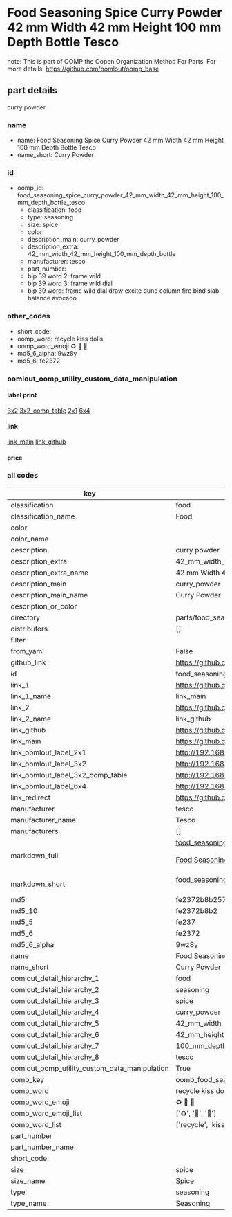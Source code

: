 # Food Seasoning Spice Curry Powder 42 mm Width 42 mm Height 100 mm Depth Bottle Tesco  

note: This is part of OOMP the Oopen Organization Method For Parts. For more details: https://github.com/oomlout/oomp_base

##  part details
  



curry powder



### name
* name: Food Seasoning Spice Curry Powder 42 mm Width 42 mm Height 100 mm Depth Bottle Tesco
* name_short: Curry Powder
### id
* oomp_id: food_seasoning_spice_curry_powder_42_mm_width_42_mm_height_100_mm_depth_bottle_tesco
  * classification: food
  * type: seasoning
  * size: spice
  * color: 
  * description_main: curry_powder
  * description_extra: 42_mm_width_42_mm_height_100_mm_depth_bottle
  * manufacturer: tesco
  * part_number: 
  * bip 39 word 2: frame wild
  * bip 39 word 3: frame wild dial
  * bip 39 word: frame wild dial draw excite dune column fire bind slab balance avocado

### other_codes
* short_code: 
* oomp_word: recycle kiss dolls
* oomp_word_emoji :recycle: :kiss: :dolls:
* md5_6_alpha: 9wz8y
* md5_6: fe2372






### oomlout_oomp_utility_custom_data_manipulation
#### label print
[3x2](http://192.168.1.245:1112/?label=oomp%209wz8y)
[3x2_oomp_table](http://192.168.1.108:1112/?label=oomp%209wz8y)
[2x1](http://192.168.1.242:1112/?label=oomp%209wz8y)
[6x4](http://192.168.1.55:1112/?label=oomp%209wz8y)    

#### link

[link_main](https://github.com/oomlout/oomlout_oomp_version_1_messy/tree/main/parts/food_seasoning_spice_curry_powder_42_mm_width_42_mm_height_100_mm_depth_bottle_tesco) [link_github](https://github.com/oomlout/oomlout_oomp_version_1_messy/tree/main/parts/food_seasoning_spice_curry_powder_42_mm_width_42_mm_height_100_mm_depth_bottle_tesco)                             

#### price







### all codes 
| key | value |  
| --- | --- |  
| classification | food |  
| classification_name | Food |  
| color |  |  
| color_name |  |  
| description | curry powder |  
| description_extra | 42_mm_width_42_mm_height_100_mm_depth_bottle |  
| description_extra_name | 42 mm Width 42 mm Height 100 mm Depth Bottle |  
| description_main | curry_powder |  
| description_main_name | Curry Powder |  
| description_or_color |   |  
| directory | parts/food_seasoning_spice_curry_powder_42_mm_width_42_mm_height_100_mm_depth_bottle_tesco |  
| distributors | [] |  
| filter |  |  
| from_yaml | False |  
| github_link | https://github.com/oomlout/oomlout_oomp_part_src/tree/main/parts/food_seasoning_spice_curry_powder_42_mm_width_42_mm_height_100_mm_depth_bottle_tesco |  
| id | food_seasoning_spice_curry_powder_42_mm_width_42_mm_height_100_mm_depth_bottle_tesco |  
| link_1 | https://github.com/oomlout/oomlout_oomp_version_1_messy/tree/main/parts/food_seasoning_spice_curry_powder_42_mm_width_42_mm_height_100_mm_depth_bottle_tesco |  
| link_1_name | link_main |  
| link_2 | https://github.com/oomlout/oomlout_oomp_version_1_messy/tree/main/parts/food_seasoning_spice_curry_powder_42_mm_width_42_mm_height_100_mm_depth_bottle_tesco |  
| link_2_name | link_github |  
| link_github | https://github.com/oomlout/oomlout_oomp_version_1_messy/tree/main/parts/food_seasoning_spice_curry_powder_42_mm_width_42_mm_height_100_mm_depth_bottle_tesco |  
| link_main | https://github.com/oomlout/oomlout_oomp_version_1_messy/tree/main/parts/food_seasoning_spice_curry_powder_42_mm_width_42_mm_height_100_mm_depth_bottle_tesco |  
| link_oomlout_label_2x1 | http://192.168.1.242:1112/?label=oomp%209wz8y |  
| link_oomlout_label_3x2 | http://192.168.1.245:1112/?label=oomp%209wz8y |  
| link_oomlout_label_3x2_oomp_table | http://192.168.1.108:1112/?label=oomp%209wz8y |  
| link_oomlout_label_6x4 | http://192.168.1.55:1112/?label=oomp%209wz8y |  
| link_redirect | https://github.com/oomlout/oomlout_oomp_version_1_messy/tree/main/parts/food_seasoning_spice_curry_powder_42_mm_width_42_mm_height_100_mm_depth_bottle_tesco |  
| manufacturer | tesco |  
| manufacturer_name | Tesco |  
| manufacturers | [] |  
| markdown_full | [food_seasoning_spice_curry_powder_42_mm_width_42_mm_height_100_mm_depth_bottle_tesco](none)<br>[](none)<br>[Food Seasoning Spice Curry Powder 42 Mm Width 42 Mm Height 100 Mm Depth Bottle Tesco](none)<br><br> |  
| markdown_short | [food_seasoning_spice_curry_powder_42_mm_width_42_mm_height_100_mm_depth_bottle_tesco](none)<br><br> |  
| md5 | fe2372b8b25725b9102764267a3ec2e4 |  
| md5_10 | fe2372b8b2 |  
| md5_5 | fe237 |  
| md5_6 | fe2372 |  
| md5_6_alpha | 9wz8y |  
| name | Food Seasoning Spice Curry Powder 42 mm Width 42 mm Height 100 mm Depth Bottle Tesco |  
| name_short | Curry Powder |  
| oomlout_detail_hierarchy_1 | food |  
| oomlout_detail_hierarchy_2 | seasoning |  
| oomlout_detail_hierarchy_3 | spice |  
| oomlout_detail_hierarchy_4 | curry_powder |  
| oomlout_detail_hierarchy_5 | 42_mm_width |  
| oomlout_detail_hierarchy_6 | 42_mm_height |  
| oomlout_detail_hierarchy_7 | 100_mm_depth |  
| oomlout_detail_hierarchy_8 | tesco |  
| oomlout_oomp_utility_custom_data_manipulation | True |  
| oomp_key | oomp_food_seasoning_spice_curry_powder_42_mm_width_42_mm_height_100_mm_depth_bottle_tesco |  
| oomp_word | recycle kiss dolls |  
| oomp_word_emoji | :recycle: :kiss: :dolls: |  
| oomp_word_emoji_list | [':recycle:', ':kiss:', ':dolls:'] |  
| oomp_word_list | ['recycle', 'kiss', 'dolls'] |  
| part_number |  |  
| part_number_name |  |  
| short_code |  |  
| size | spice |  
| size_name | Spice |  
| type | seasoning |  
| type_name | Seasoning |  
